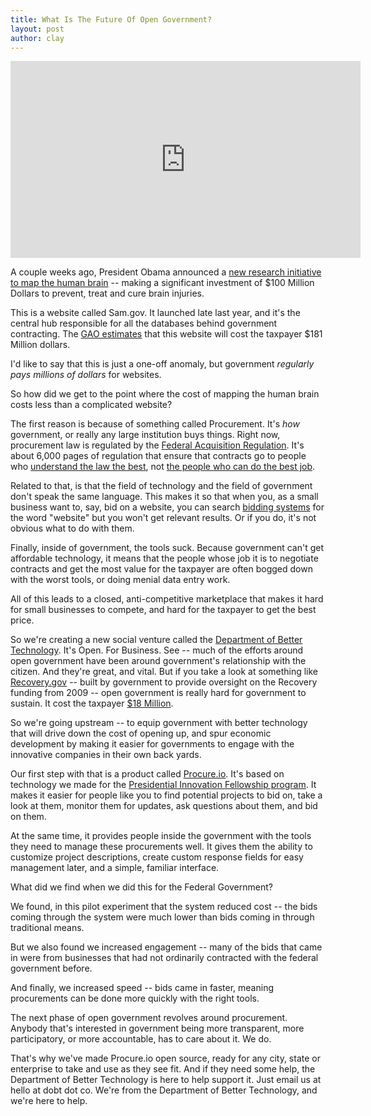 ```yaml
---
title: What Is The Future Of Open Government?
layout: post
author: clay
---
```


<div class="media-wrapper">
  <iframe class="youtube" width="560" height="315" src="http://www.youtube.com/embed/S80ltss9LtE" frameborder="0" allowfullscreen="true">
  </iframe>
</div>

A couple weeks ago, President Obama announced a [new research initiative to map the human brain](http://www.whitehouse.gov/blog/2013/04/02/brain-initiative-challenges-researchers-unlock-mysteries-human-mind) -- making a significant investment of $100 Million Dollars to prevent, treat and cure brain injuries.

This is a website called Sam.gov. It launched late last year, and it's the central hub responsible for all the databases behind government contracting. The [GAO estimates](http://www.gao.gov/assets/590/589370.pdf) that this website will cost the taxpayer $181 Million dollars.

I'd like to say that this is just a one-off anomaly, but government *regularly pays millions of dollars* for websites.

<!-- more -->

So how did we get to the point where the cost of mapping the human brain costs less than a complicated website?

The first reason is because of something called Procurement. It's *how* government, or really any large institution buys things. Right now, procurement law is regulated by the [Federal Acquisition Regulation](http://acquisition.gov/far/index.html?menu_id=40). It's about 6,000 pages of regulation that ensure that contracts go to people who [understand the law the best](http://www.sba.gov/sba-learning-center/search/training/government-contracting), not [the people who can do the best job](http://github.com).

Related to that, is that the field of technology and the field of government don't speak the same language. This makes it so that when you, as a small business want to, say, bid on a website, you can search [bidding systems](http://fbo.gov) for the word "website" but you won't get relevant results. Or if you do, it's not obvious what to do with them.

Finally, inside of government, the tools suck. Because government can't get affordable technology, it means that the people whose job it is to negotiate contracts and get the most value for the taxpayer are often bogged down with the worst tools, or doing menial data entry work.

All of this leads to a closed, anti-competitive marketplace that makes it hard for small businesses to compete, and hard for the taxpayer to get the best price.

So we're creating a new social venture called the [Department of Better Technology](http://dobt.co). It's Open. For Business. See -- much of the efforts around open government have been around government's relationship with the citizen. And they're great, and vital. But if you take a look at something like [Recovery.gov](http://recovery.gov) -- built by government to provide oversight on the Recovery funding from 2009 -- open government is really hard for government to sustain. It cost the taxpayer [$18 Million](http://abcnews.go.com/blogs/politics/2009/07/18m-being-spent-to-redesign-recoverygov-web-site/).

So we're going upstream -- to equip government with better technology that will drive down the cost of opening up, and spur economic development by making it easier for governments to engage with the innovative companies in their own back yards.

Our first step with that is a product called [Procure.io](https://github.com/dobtco/procure-io). It's based on technology we made for the [Presidential Innovation Fellowship program](http://www.whitehouse.gov/innovationfellows/rfp-ez). It makes it easier for people like you to find potential projects to bid on, take a look at them, monitor them for updates, ask questions about them, and bid on them.

At the same time, it provides people inside the government with the tools they need to manage these procurements well. It gives them the ability to customize project descriptions, create custom response fields for easy management later, and a simple, familiar interface.

What did we find when we did this for the Federal Government?

We found, in this pilot experiment that the system reduced cost -- the bids coming through the system were much lower than bids coming in through traditional means.

But we also found we increased engagement -- many of the bids that came in were from businesses that had not ordinarily contracted with the federal government before.

And finally, we increased speed -- bids came in faster, meaning procurements can be done more quickly with the right tools.

The next phase of open government revolves around procurement. Anybody that's interested in government being more transparent, more participatory, or more accountable, has to care about it. We do.

That's why we've made Procure.io open source, ready for any city, state or enterprise to take and use as they see fit. And if they need some help, the Department of Better Technology is here to help support it. Just email us at hello at dobt dot co. We're from the Department of Better Technology, and we're here to help.